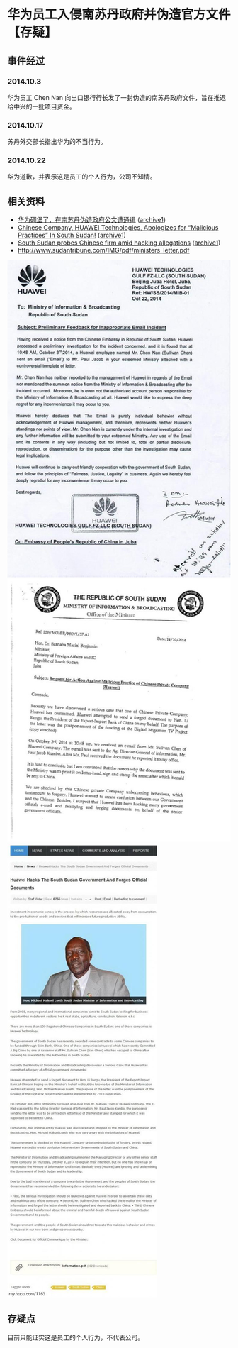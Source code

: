 # 华为员工入侵南苏丹政府并伪造官方文件【存疑】
## 事件经过
### 2014.10.3
华为员工 Chen Nan 向出口银行行长发了一封伪造的南苏丹政府文件，旨在推迟给中兴的一批项目资金。

### 2014.10.17
苏丹外交部长指出华为的不当行为。

### 2014.10.22
华为道歉，并表示这是员工的个人行为，公司不知情。

## 相关资料
- [华为碉堡了，在南苏丹伪造政府公文遭通缉](https://www.sohu.com/a/29903990_231413) ([archive1](https://web.archive.org/web/20191202094857/http://www.sohu.com/a/29903990_231413))
- [Chinese Company, HUAWEI Technologies, Apologizes for “Malicious Practices” In South Sudan!](https://www.nyamile.com/2014/10/29/chinese-company-huawei-technologies-apologizes-for-malicious-practices-in-south-sudan/) ([archive1](https://web.archive.org/web/20141101082831/http://southsudantribune.org/626-huawei-hacks-the-south-sudan-government-and-forges-official-documents))
- [South Sudan probes Chinese firm amid hacking allegations](http://www.sudantribune.com/spip.php?iframe&page=imprimable&id_article=52837) ([archive1](https://web.archive.org/web/20191202124537/http://www.sudantribune.com/spip.php?iframe&page=imprimable&id_article=52837))
- http://www.sudantribune.com/IMG/pdf/ministers_letter.pdf

![](./images/1.jpg)
![](./images/2.jpg)
![](./images/3.jpg)

## 存疑点
目前只能证实这是员工的个人行为，不代表公司。
